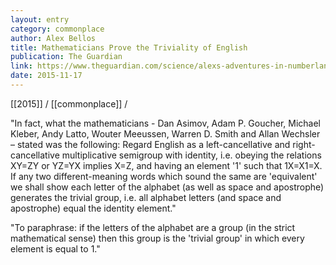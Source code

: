```yaml
---
layout: entry
category: commonplace
author: Alex Bellos
title: Mathematicians Prove the Triviality of English
publication: The Guardian
link: https://www.theguardian.com/science/alexs-adventures-in-numberland/2015/oct/29/mathematicians-prove-the-triviality-of-english
date: 2015-11-17
---
```


[[2015]] / [[commonplace]] / 

"In fact, what the mathematicians - Dan Asimov, Adam P. Goucher, Michael Kleber, Andy Latto, Wouter Meeussen, Warren D. Smith and Allan Wechsler – stated was the following: Regard English as a left-cancellative and right-cancellative multiplicative semigroup with identity, i.e. obeying the relations XY=ZY or YZ=YX implies X=Z, and having an element '1' such that 1X=X1=X. If any two different-meaning words which sound the same are 'equivalent' we shall show each letter of the alphabet (as well as space and apostrophe) generates the trivial group, i.e. all alphabet letters (and space and apostrophe) equal the identity element."

"To paraphrase: if the letters of the alphabet are a group (in the strict mathematical sense) then this group is the 'trivial group' in which every element is equal to 1."
